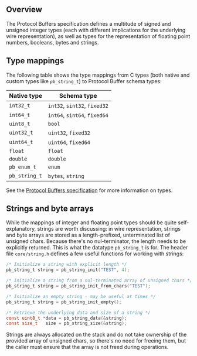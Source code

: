 ## Overview

The Protocol Buffers specification defines a multitude of signed and unsigned
integer types (each with different implications for the underlying wire
representation), as well as types for the representation of floating point
numbers, booleans, bytes and strings.

## Type mappings

The following table shows the type mappings from C types (both native and
custom types like `pb_string_t`) to Protocol Buffer schema types:

| Native type   | Schema type                  |
|---------------|------------------------------|
| `int32_t`     | `int32`, `sint32`, `fixed32` |
| `int64_t`     | `int64`, `sint64`, `fixed64` |
| `uint8_t`     | `bool`                       |
| `uint32_t`    | `uint32`, `fixed32`          |
| `uint64_t`    | `uint64`, `fixed64`          |
| `float`       | `float`                      |
| `double`      | `double`                     |
| `pb_enum_t`   | `enum`                       |
| `pb_string_t` | `bytes`, `string`            |

See the [Protocol Buffers specification][] for more information on types.

## Strings and byte arrays

While the mappings of integer and floating point types should be quite
self-explanatory, strings are worth discussing: in wire representation, strings
and byte arrays are stored as a length-prefixed, unterminated list of unsigned
chars. Because there's no nul-terminator, the length needs to be explicitly
returned. This is what the datatype `pb_string_t` is for. The header file
`core/string.h` defines a few useful functions for working with strings:

``` c
/* Initialize a string with explicit length */
pb_string_t string = pb_string_init("TEST", 4);

/* Initialize a string from a nul-terminated array of unsigned chars */
pb_string_t string = pb_string_init_from_chars("TEST");

/* Initialize an empty string - may be useful at times */
pb_string_t string = pb_string_init_empty();

/* Retrieve the underlying data and size of a string */
const uint8_t *data = pb_string_data(&string);
const size_t   size = pb_string_size(&string);
```

Strings are always allocated on the stack and do not take ownership of the
provided array of unsigned chars, so there's no need for freeing them, but the
caller must ensure that the array is not freed during operations.

[Protocol Buffers specification]: https://developers.google.com/protocol-buffers/docs/proto?hl=en#scalar
